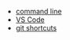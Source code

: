 - [command line](/codes/command-line.md)
- [VS Code](/codes/visual-studio-cheat-sheet.md)
- [git shortcuts](/codes/git-shortcuts.md)